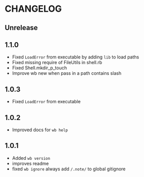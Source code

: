 # CHANGELOG

## Unrelease

## 1.1.0

- Fixed `LoadError` from executable by adding `lib` to load paths
- Fixed missing require of FileUtils in shell.rb
- Fixed Shell.mkdir_p_touch
- Improve wb new when pass in a path contains slash

## 1.0.3

- Fixed `LoadError` from executable

## 1.0.2

- Improved docs for `wb help`

## 1.0.1

- Added `wb version`
- improves readme
- fixed `wb ignore` always add `/.note/` to global gitignore
